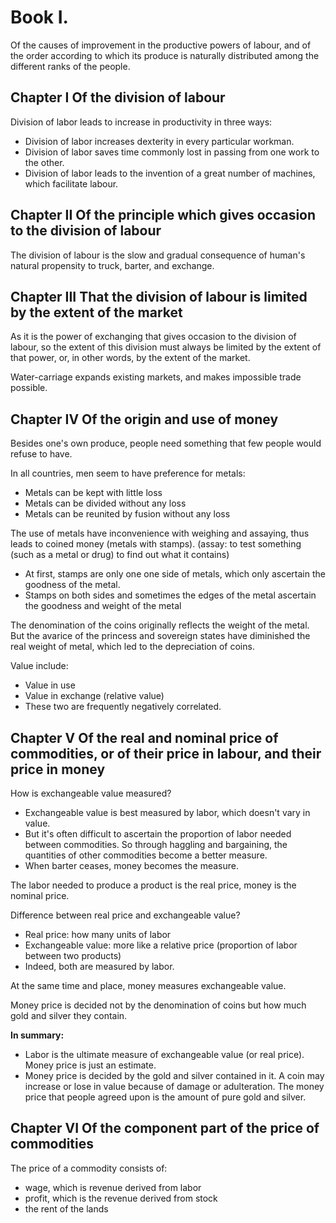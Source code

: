 # Book I. 

Of the causes of improvement in the productive powers of labour, and of the order according to which its produce is naturally distributed among the different ranks of the people.

## Chapter I Of the division of labour

Division of labor leads to increase in productivity in three ways:
 
 - Division of labor increases dexterity in every particular workman.
 - Division of labor saves time commonly lost in passing from one work to the other.
 - Division of labor leads to the invention of a great number of machines, which facilitate labour.

## Chapter II Of the principle which gives occasion to the division of labour

The division of labour is the slow and gradual consequence of human's natural propensity to truck, barter, and exchange.

## Chapter III That the division of labour is limited by  the extent of the market

As it is the power of exchanging that gives occasion to the division of labour, so the extent of this division must always be limited by the extent of that power, or, in other words, by the extent of the market.

Water-carriage expands existing markets, and makes impossible trade possible.

## Chapter IV Of the origin and use of money

Besides one's own produce, people need something that few people would refuse to have.

In all countries, men seem to have preference for metals:

 - Metals can be kept with little loss
 - Metals can be divided without any loss
 - Metals can be reunited by fusion without any loss

The use of metals have inconvenience with weighing and assaying, thus leads to coined money (metals with stamps).  (assay: to test something (such as a metal or drug) to find out what it contains)

 - At first, stamps are only one one side of metals, which only ascertain the goodness of the metal.
 - Stamps on both sides and sometimes the edges of the metal ascertain the goodness and weight of the metal

The denomination of the coins originally reflects the weight of the metal. But the avarice of the princess and sovereign states have diminished the real weight of metal, which led to the depreciation of coins.

Value include: 

 - Value in use
 - Value in exchange (relative value)
 - These two are frequently negatively correlated.

## Chapter V Of the real and nominal price of commodities, or of their price in labour, and their price in money

How is exchangeable value measured?

 - Exchangeable value is best measured by labor, which doesn't vary in value.
 - But it's often difficult to ascertain the proportion of labor needed between commodities. So through haggling and bargaining, the quantities of other commodities become a better measure.
 - When barter ceases, money becomes the measure.

The labor needed to produce a product is the real price, money is the nominal price.

Difference between real price and exchangeable value?

 - Real price: how many units of labor
 - Exchangeable value: more like a relative price (proportion of labor between two products)
 - Indeed, both are measured by labor.

At the same time and place, money measures exchangeable value.

Money price is decided not by the denomination of coins but how much gold and silver they contain.

**In summary:**

 - Labor is the ultimate measure of exchangeable value (or real price). Money price is just an estimate.
 - Money price is decided by the gold and silver contained in it. A coin may increase or lose in value because of damage or adulteration. The money price that people agreed upon is the amount of pure gold and silver.

## Chapter VI Of the component part of the price of commodities

The price of a commodity consists of:

 - wage, which is revenue derived from labor
 - profit, which is the revenue derived from stock
 - the rent of the lands












